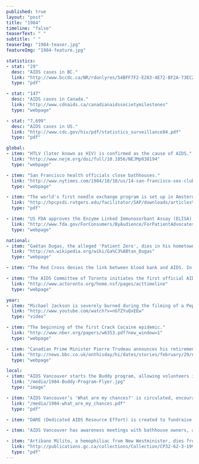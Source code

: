```yaml
---
published: true
layout: "post"
title: "1984"
timeline: "false"
teaserText: " "
subtitle: " "
teaserImg: "1984-teaser.jpg"
featureImg: "1984-feature.jpg"

statistics:
- stat: "29"
  desc: "AIDS cases in BC."
  link: "http://www.bccdc.ca/NR/rdonlyres/54BFF7F2-E283-4E72-BF2A-73EC2813F0D1/0/HIV_Annual_Report_2011_20111011.pdf"
  type: "pdf"

- stat: "147"
  desc: "AIDS cases in Canada."
  link: "http://www.cdnaids.ca/canadianaidssocietymilestones"
  type: "webpage"

- stat: "7,699"
  desc: "AIDS cases in US."
  link: "http://www.cdc.gov/hiv/pdf/statistics_surveillance84.pdf"
  type: "pdf"

global:
- item: "HTLV (later known as HIV) is confirmed as the cause of AIDS."
  link: "http://www.nejm.org/doi/full/10.1056/NEJMp038194"
  type: "webpage"

- item: "San Francisco health officials close bathhouses."
  link: "http://www.nytimes.com/1984/10/10/us/14-san-francisco-sex-clubs-told-to-close-to-curb-aids.html"
  type: "webpage"

- item: "The world's first needle exchange program is set up in Amsterdam."
  link: "http://hpcpsdi.rutgers.edu/facilitator/SAP/downloads/articles%20and%20data/History+of+Needle+Exchange.pdf"
  type: "pdf"

- item: "US FDA approves the Enzyme Linked Immunosorbant Assay (ELISA), the first test kit to look for HIV antibodies."
  link: "http://www.fda.gov/ForConsumers/ByAudience/ForPatientAdvocates/HIVandAIDSActivities/ucm151074.htm"
  type: "webpage"

national:
- item: "Gaëtan Dugas, the alleged 'Patient Zero', dies in his hometown, Quebec City."
  link: "http://en.wikipedia.org/wiki/Ga%C3%ABtan_Dugas"
  type: "webpage"

- item: "The Red Cross denies the link between blood bank and AIDS. In the Vancouver Sun, Jan 16th article, 'No AIDS risk, says Red Cross,' Dr. Noel Buskard claims 'the data is just not there'."

- item: "The AIDS Committee of Toronto initiates the first official AIDS Awareness Week."
  link: "http://www.actoronto.org/home.nsf/pages/acttimeline"
  type: "webpage"

year:
- item: "Michael Jackson is severely burned during the filming of a Pepsi commercial."
  link: "http://www.youtube.com/watch?v=nGfZYuQxEEw"
  type: "video"

- item: "The beginning of the first Crack Cocaine epidemic."
  link: "http://www.nber.org/papers/w6353.pdf?new_window=1"
  type: "webpage"

- item: "Canadian Prime Minister Pierre Trudeau announces his retirement."
  link: "http://news.bbc.co.uk/onthisday/hi/dates/stories/february/29/newsid_2514000/2514563.stm"
  type: "webpage"

local:
- item: "AIDS Vancouver starts the Buddy program, allowing volunteers in the community to help support people living with HIV/AIDS."
  link: "/media/1984-Buddy-Program-Flyer.jpg"
  type: "image"

- item: "AIDS Vancouver’s 'What are my chances?' is circulated, encouraging people to make informed choices to minimize the risk of STIs and HIV/AIDS."
  link: "/media/1984-what_are_my_chances.pdf"
  type: "pdf"

- item: "DARE (Dedicated AIDS Resource Effort) is created to fundraise for the AIDS epidemic in Vancouver."

- item: "AIDS Vancouver has awareness meetings with bathhouse owners, and distributes posters urging bathhouse clients to refrain from donating blood."

- item: "Artibano Milito, a hemophiliac from New Westminister, dies from an from a HIV+ blood transfusion at age 27. The Milito family propelled an inquiry into this, mainly to dismiss any rumours that their son was homosexual."
  link: "http://publications.gc.ca/collections/Collection/CP32-62-3-1997-2E.pdf"
  type: "pdf"
---
```


